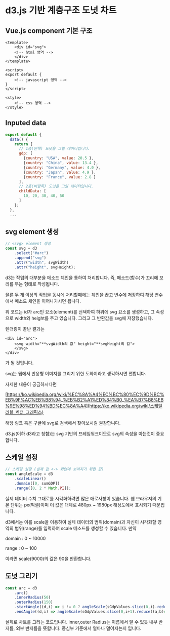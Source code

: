 # d3.js 기반 계층구조 도넛 차트

## Vue.js component 기본 구조

```vue
<template>
	<div id="svg">
    <!-- html 영역 -->
    </div>
</template>

<script>
export default {
	<!-- javascript 영역 -->
}
</script>

<style>
	<!-- css 영역 -->
</style>
```

## Inputed data

```javascript
export default {
  data() {
    return {
      // 1층(안쪽) 도넛을 그릴 데이터입니다.
      gdp: [
        {country: "USA", value: 20.5 },
        {country: "China", value: 13.4 },
        {country: "Germany", value: 4.0 },
        {country: "Japan", value: 4.9 },
        {country: "France", value: 2.8 }
      ],
      // 2층(바깥쪽) 도넛을 그릴 데이터입니다.
      childData: [
        10, 20, 30, 40, 50
      ]
    };
  },
  ...
```

## svg element 생성

```javascript
// <svg> element 생성
const svg = d3
    .select("#arc")	
    .append("svg")
    .attr("width", svgWidth)
    .attr("height", svgHeight);
```

d3는 작업의 대부분을 메소드 체인을 통하여 처리합니다. 즉, 메소드(함수)가 꼬리에 꼬리를 무는 형태로 작성됩니다.

물론 두 개 이상의 작업을 동시에 처리할때에는 체인을 끊고 변수에 저장하여 해당 변수에서 메소드 체인을 이어나가시면 됩니다.

위 코드는 id가 arc인 요소(element)를 선택하여 하위에 svg 요소를 생성하고, 그 속성으로 width와 height를 주고 있습니다. 그리고 그 반환값을 svg에 저장했습니다.

렌더링이 끝난 결과는

```
<div id="arc">
	<svg width="**svgWidth의 값" height="**svgHeight의 값">
	</svg>
</div>
```

가 될 것입니다.

svg는 웹에서 반응형 이미지를 그리기 위한 도화지라고 생각하시면 편합니다.

자세한 내용이 궁금하시다면 

[https://ko.wikipedia.org/wiki/%EC%8A%A4%EC%BC%80%EC%9D%BC%EB%9F%AC%EB%B8%94_%EB%B2%A1%ED%84%B0_%EA%B7%B8%EB%9E%98%ED%94%BD%EC%8A%A4](https://ko.wikipedia.org/wiki/스케일러블_벡터_그래픽스)

해당 링크 혹은 구글에 svg로 검색해서 찾아보시길 권장합니다.

d3.js(이하 d3라고 칭함)는 svg 기반의 프레임워크이므로 svg의 속성을 아는것이 중요합니다.

## 스케일 설정

```javascript
// 스케일 설정 (실제 값 <-> 화면에 보여지기 위한 값)
const angleScale = d3
    .scaleLinear()
    .domain([0, sumGDP])
    .range([0, 2 * Math.PI]);
```

실제 데이터 수치 그대로를 시각화하려면 많은 애로사항이 있습니다. 웹 브라우저의 기본 단위는 px(픽셀)이며 이 값은 대체로 480px ~ 1980px 해상도에서 표시되기 때문입니다.  

d3에서는 이를 scale을 이용하여 실제 데이터의 범위(domain)과 자신이 시각화할 영역의 범위(range)를 입력하여 scale 메소드를 생성할 수 있습니다. 만약

domain : 0 ~ 10000

range : 0 ~ 100

이라면 scale(9000)의 값은 90을 반환합니다.

## 도넛 그리기

```javascript
const arc = d3
    .arc()
    .innerRadius(50)
    .outerRadius(150)
    .startAngle((d,i) => i != 0 ? angleScale(sGdpValues.slice(0,i).reduce((a,b)=> a+b)) : 0)
    .endAngle((d,i) => angleScale(sGdpValues.slice(0,i+1).reduce((a,b)=> a+b)));
```

실제로 차트를 그리는 코드입니다. inner,outer Radius는 이름에서 알 수 있듯 내부 반지름, 외부 반지름을 뜻합니다. 중심부 기준에서 얼마나 멀어지는지 입니다.







